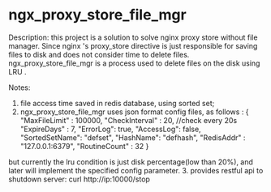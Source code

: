 ngx_proxy_store_file_mgr
========================


Description:
  this project is a solution to solve nginx proxy store without file manager. Since nginx 's proxy_store directive is just responsible for saving files to disk and does not consider time to delete files. ngx_proxy_store_file_mgr is a process used to delete files on the disk using LRU .


Notes:
  1. file access time saved in redis database, using sorted set;
  2. ngx_proxy_store_file_mgr uses json format config files, as follows :
  {
  "MaxFileLimit" : 100000, 
	"CheckInterval" : 20, //check every 20s 
	"ExpireDays" : 7,
	"ErrorLog": true,
	"AccessLog": false,
	"SortedSetName": "defset",
	"HashName": "defhash",
	"RedisAddr" : "127.0.0.1:6379",
	"RoutineCount" : 32
  }

  but currently the lru condition is just disk percentage(low than 20%), and later will implement the specified config parameter.
  3. provides restful api to shutdown server: curl http://ip:10000/stop
